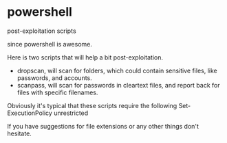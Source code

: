 # powershell
post-exploitation scripts

since powershell is awesome.

Here is two scripts that will help a bit post-exploitation.

- dropscan, will scan for folders, which could contain sensitive files, like passwords, and accounts.
- scanpass, will scan for passwords in cleartext files, and report back for files with specific filenames.

Obviously it's typical that these scripts require the following
Set-ExecutionPolicy unrestricted

If you have suggestions for file extensions or any other things don't hesitate.


